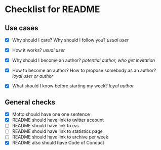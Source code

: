 # Checklist for README

## Use cases

* [x] Why should I care? Why should I follow you? _usual user_
* [x] How it works? _usual user_
* [x] Why should I become an author? _potential author, who get invitation_
* [x] How to become an author? How to propose somebody as an author? _loyal user or author_
* [x] What should I know before starting my week? _loyal author_


## General checks

* [x] Motto should have one one sentence
* [x] README should have link to twitter account
* [ ] README should have link to rss
* [ ] README should have link to statistics page
* [ ] README should have link to archive per week
* [x] README also should have Code of Conduct
